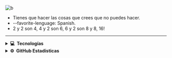 ![b](https://github.com/dresandev/dresandev/assets/79766563/918d9449-f0c6-4ffe-ae80-07eca258eddc)

* Tienes que hacer las cosas que crees que no puedes hacer.
* --favorite-lenguage: Spanish.
* 2 y 2 son 4, 4 y 2 son 6, 6 y 2 son 8 y 8, 16!

<hr />

<details>
  <summary><b>💻 &nbsp;Tecnologías</b></summary>
  <br/>
  
  ![react](https://github.com/dresandev/dresandev/assets/79766563/9924a721-4c22-4343-b929-433173415a73)
  ![postgreSQL](https://github.com/dresandev/dresandev/assets/79766563/b4a168a3-f929-4cd6-a9bb-4b09d003936d)
  ![nodejs](https://github.com/dresandev/dresandev/assets/79766563/5a8ca97f-3aea-4b0d-ae44-de4e5fc472d6)
  ![next](https://github.com/dresandev/dresandev/assets/79766563/8ad1858f-b6e1-4561-bbae-1afb1abc8483)
  ![mongodb](https://github.com/dresandev/dresandev/assets/79766563/e8106c30-c48c-4a10-beb0-cceed1562bc0)
  ![javascript](https://github.com/dresandev/dresandev/assets/79766563/ffb143f8-e1a9-44ed-80f4-72117339cdaa)
  ![html](https://github.com/dresandev/dresandev/assets/79766563/d56803ac-2b3b-446d-9dee-3d1673e9581e)
  ![git](https://github.com/dresandev/dresandev/assets/79766563/81922395-b36a-4725-bfa1-79c06ce6e0d3)
  ![express](https://github.com/dresandev/dresandev/assets/79766563/ce8b6bd6-80e7-440c-ad67-ce47591d863b)
  ![css](https://github.com/dresandev/dresandev/assets/79766563/62e768f0-2678-4566-9bed-0fa02552b825)
  ![typescript](https://github.com/dresandev/dresandev/assets/79766563/bc045fc5-f18d-41d9-a5dd-3f6771ca070a)
  ![tailwind](https://github.com/dresandev/dresandev/assets/79766563/60599c4e-a657-4fbd-9c5d-47b6162e6ddd)
  ![styled-components](https://github.com/dresandev/dresandev/assets/79766563/fb49dcce-75f0-42d4-b621-b593f6979308)
  ![sass](https://github.com/dresandev/dresandev/assets/79766563/b2a878c1-8253-4837-8188-fa2c091e7bc4)
</details>

<details>
  <summary><b>⚙️ &nbsp;GitHub Estadísticas</b></summary>
  <br/>
  <p align="center">
    <img height="150" src="https://github-readme-streak-stats.herokuapp.com?user=dresandev&theme=swift&hide_border=true&locale=es&date_format=M%20j%5B%2C%20Y%5D" />
  </p>
  <p align="center">
    <img height="150" src="https://github-readme-stats.vercel.app/api?username=dresandev&hide_title=true&hide_border=true&show_icons=true&include_all_commits=true&count_private=true&line_height=21&theme=swift&locale=es" />
    <img height="150" src="https://github-readme-stats.vercel.app/api/top-langs/?username=dresandev&hide_title=true&hide_border=true&layout=compact&langs_count=8&theme=swift&locale=es" />
  </p>
</details>
